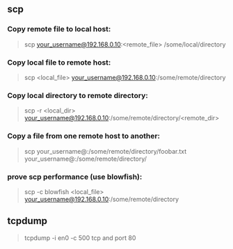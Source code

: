 ## scp

### Copy remote file to local host:

> scp your_username@192.168.0.10:<remote_file> /some/local/directory

### Copy local file to remote host:

> scp <local_file> your_username@192.168.0.10:/some/remote/directory

### Copy local directory to remote directory:

> scp -r <local_dir> your_username@192.168.0.10:/some/remote/directory/<remote_dir>

### Copy a file from one remote host to another:

> scp your_username@<host1>:/some/remote/directory/foobar.txt your_username@<host2>:/some/remote/directory/

### prove scp performance (use blowfish):

> scp -c blowfish <local_file> your_username@192.168.0.10:/some/remote/directory

## tcpdump

> tcpdump -i en0 -c 500 tcp and port 80
